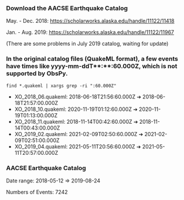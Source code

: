 ### Download the AACSE Earthquake Catalog

May. - Dec. 2018: https://scholarworks.alaska.edu/handle/11122/11418

Jan. - Aug. 2019: https://scholarworks.alaska.edu/handle/11122/11967 

(There are some problems in July 2019 catalog, waiting for update)

### In the original catalog files (QuakeML format), a few events have times like yyyy-mm-ddT**:**:60.000Z, which is not supported by ObsPy.

`find *.quakeml | xargs grep -ri ":60.000Z"`
- XO_2018_06.quakeml: 2018-06-18T21:56:60.000Z ➔ 2018-06-18T21:57:00.000Z
- XO_2018_10.quakeml: 2020-11-19T01:12:60.000Z ➔ 2020-11-19T01:13:00.000Z
- XO_2018_11.quakeml: 2018-11-14T00:42:60.000Z ➔ 2018-11-14T00:43:00.000Z
- XO_2019_02.quakeml: 2021-02-09T02:50:60.000Z ➔ 2021-02-09T02:51:00.000Z
- XO_2019_04.quakeml: 2021-05-11T20:56:60.000Z ➔ 2021-05-11T20:57:00.000Z

### AACSE Earthquake Catalog

Date range: 2018-05-12 ⇒ 2019-08-24

Numbers of Events: 7242
